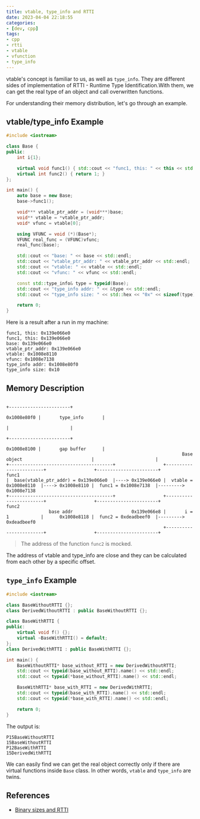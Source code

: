 ```yaml
---
title: vtable, type_info and RTTI
date: 2023-04-04 22:18:55
categories:
- [dev, cpp]
tags:
- cpp
- rtti
- vtable
- vfunction
- type_info
---
```


vtable's concept is familiar to us, as well as `type_info`. They are different sides of implementation of RTTI - Runtime Type Identification.With them, we can get the real type of an object and call overwritten functions.

For understanding their memory distribution, let's go through an example.

## vtable/type_info Example

```C++
#include <iostream>

class Base {
public:
    int i{1};

    virtual void func1() { std::cout << "func1, this: " << this << std::endl; }
    virtual int func2() { return 1; }
};

int main() {
    auto base = new Base;
    base->func1();

    void*** vtable_ptr_addr = (void***)base;
    void** vtable = *vtable_ptr_addr;
    void* vfunc = vtable[0];

    using VFUNC = void (*)(Base*);
    VFUNC real_func = (VFUNC)vfunc;
    real_func(base);

    std::cout << "base: " << base << std::endl;
    std::cout << "vtable_ptr_addr: " << vtable_ptr_addr << std::endl;
    std::cout << "vtable: " << vtable << std::endl;
    std::cout << "vfunc: " << vfunc << std::endl;

    const std::type_info& type = typeid(Base);
    std::cout << "type_info addr: " << &type << std::endl;
    std::cout << "type_info size: " << std::hex << "0x" << sizeof(type) << std::endl;

    return 0;
}
```

Here is a result after a run in my machine:

```log
func1, this: 0x139e066e0
func1, this: 0x139e066e0
base: 0x139e066e0
vtable_ptr_addr: 0x139e066e0
vtable: 0x1008e8110
vfunc: 0x1008e7138
type_info addr: 0x1008e80f0
type_info size: 0x10
```

## Memory Description

```log
                                                                                                       +-----------------------+
                                                                                           0x1008e80f0 |       type_info       |
                                                                                                       |                       |
                                                                                                       +-----------------------+
                                                                                           0x1008e8100 |       gap buffer      |
                                                                  Base object                          |                       |
+---------------------------------------+                  +------------------------+                  +-----------------------+              func1
|  base(vtable_ptr_addr) = 0x139e066e0  |----> 0x139e066e0 |  vtable = 0x1008e8110  |----> 0x1008e8110 |  func1 = 0x1008e7138  |---------> 0x1008e7138
+---------------------------------------+                  +------------------------+                  +-----------------------+              func2
                base addr                      0x139e066e8 |       i = 1            |      0x1008e8118 |  func2 = 0xdeadbeef0  |---------> 0xdeadbeef0
                                                           +------------------------+                  +-----------------------+         
```

> The address of the function `func2` is mocked.

The address of vtable and type_info are close and they can be calculated from each other by a specific offset.

## `type_info` Example

```C++
#include <iostream>

class BaseWithoutRTTI {};
class DerivedWithoutRTTI : public BaseWithoutRTTI {};

class BaseWithRTTI {
public:
    virtual void f() {};
    virtual ~BaseWithRTTI() = default;
};
class DerivedWithRTTI : public BaseWithRTTI {};

int main() {
    BaseWithoutRTTI* base_without_RTTI = new DerivedWithoutRTTI;
    std::cout << typeid(base_without_RTTI).name() << std::endl;
    std::cout << typeid(*base_without_RTTI).name() << std::endl;

    BaseWithRTTI* base_with_RTTI = new DerivedWithRTTI;
    std::cout << typeid(base_with_RTTI).name() << std::endl;
    std::cout << typeid(*base_with_RTTI).name() << std::endl;

    return 0;
}
```

The output is:

```log
P15BaseWithoutRTTI
15BaseWithoutRTTI
P12BaseWithRTTI
15DerivedWithRTTI
```

We can easily find we can get the real object correctly only if there are virtual functions inside `Base` class. In other words, `vtable` and `type_info` are twins.

## References

- [Binary sizes and RTTI](https://www.sandordargo.com/blog/2023/03/01/binary-sizes-and-rtti)
